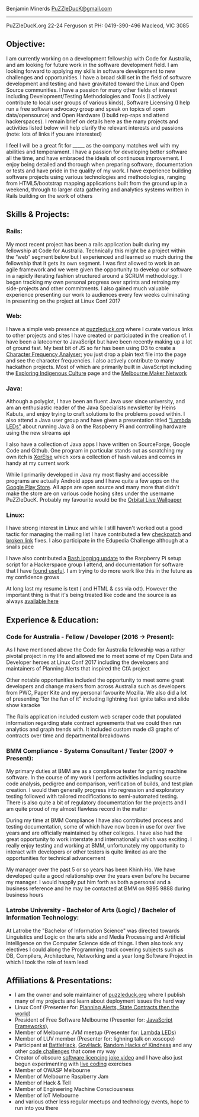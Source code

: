 
 Benjamin Minerds   PuZZleDucK@gmail.com
------------------ ----------------------
  PuZZleDucK.org    22-24 Ferguson st
 PH: 0419-390-496   Macleod, VIC 3085

## Objective:
<p class="small">
I am currently working on a development fellowship with Code for Australia, and am looking for future work in the software development field. I am looking forward to applying my skills in software development to new challenges and opportunities.  I have a broad skill set in the field of software development and testing and have gravitated toward the Linux and Open Source communities.  I have a passion for many other fields of interest including Development/Testing Methodologies and Tools (I actively contribute to local user groups of various kinds), Software Licensing (I help run a free software advocacy group and speak on topics of open data/opensource) and Open Hardware (I build rep-raps and attend hackerspaces).  I remain brief on details here as the many projects and activities listed below will help clarify the relevant interests and passions (note: lots of links if you are interested)

</p>

I feel I will be a great fit for _____ as the company matches well with my abilities and temperament. I have a passion for developing better software all the time, and have embraced the ideals of continuous improvement. I enjoy being detailed and thorough when preparing software, documentation or tests and have pride in the quality of my work.  I have experience building software projects using various technologies and methodologies, ranging from HTML5/bootstrap mapping applications built from the ground up in a weekend, through to larger data gathering and analytics systems written in Rails building on the work of others


## Skills & Projects:

### Rails:

My most recent project has been a rails application built during my fellowship at Code for Australia. Technically this might be a project within the “web” segment below but I experienced and learned so much during the fellowship that it gets its own segment. I was first allowed to work in an agile framework and we were given the opportunity to develop our software in a rapidly iterating fashion structured around a SCRUM methodology. I began tracking my own personal progress over sprints and retroing my side-projects and other commitments. I also gained much valuable experience presenting our work to audiences every few weeks culminating in presenting on the project at Linux Conf 2017

### Web:
I have a simple web presence at [puzzleduck.org](http://puzzleduck.org/) where I curate various links to other projects and sites I have created or participated in the creation of.  I have been a latecomer to JavaScript but have been recently making up a lot of ground fast.  My best bit of JS so far has been using D3 to create a [Character Frequency Analyser](http://puzzleduck.org/HTML5/D3/character-frequency/CharacterFrequency.html); you just drop a plain text file into the page and see the character frequencies.  I also actively contribute to many hackathon projects. Most of which are primarily built in JavaScript including the [Exploring Indigenous Culture](https://hackerspace.govhack.org/content/exploring-indigenous-culture) page and the [Melbourne Maker Network](https://rhokaustralia.github.io/melb-maker-map/index.html)

### Java:

Although a polyglot, I have been an fluent Java user since university, and am an enthusiastic reader of the Java Specialists newsletter by Heins Kabuts, and enjoy trying to craft solutions to the problems posed within. I also attend a Java user group and have given a presentation titled ["Lambda LEDs"](http://puzzleduck.org/DevAdventures/da08.html) about running Java 8 on the Raspberry Pi and controlling hardware using the new streams api

I also have a collection of Java apps I have written on SourceForge, Google Code and Github. One program in particular stands out as scratching my own itch is [XorElse](https://github.com/PuZZleDucK/XorElse) which xors a collection of hash values and comes in handy at my current work

While I primarily developed in Java my most flashy and accessible programs are actually Android apps and I have quite a few apps on the [Google Play Store](https://play.google.com/store/apps/developer?id=PuZZleDucK+Industries.). All apps are open source and many more that didn't make the store are on various code hosing sites under the username PuZZleDucK. Probably my favourite would be the [Orbital Live Wallpaper](https://github.com/PuZZleDucK/Orbital-Live-Wallpaper)

### Linux:

I have  strong interest in Linux and while I still haven't worked out a good tactic for managing the mailing list I have contributed a few [checkpatch](http://puzzleduck.org/Linux/linux03.html) and [broken link](http://puzzleduck.org/Linux/linux04.html) fixes. I also participate in the Edupedia Challenge although at a snails pace

I have also contributed a [Bash logging update](http://github.com/alecthegeek/CCHS_Raspian_for_IoT) to the Raspberry Pi setup script for a Hackerspace group I attend, and documentation for software that I have [found useful](https://github.com/KblCb/fddp). I am trying to do more work like this in the future as my confidence grows

At long last my resume is text (<ahem> and HTML & css via odt<ahem>). However the important thing is that it's being treated like code and the source is as always [available here](https://github.com/PuZZleDucK/Resume)


## Experience & Education:

### Code for Australia - Fellow / Developer (2016 -> Present):

As I have mentioned above the Code for Australia fellowship was a rather pivotal project in my life and allowed me to meet some of my Open Data and Developer heroes at Linux Conf 2017 including the developers and maintainers of Planning Alerts that inspired the CfA project

Other notable opportunities included the opportunity to meet some great developers and change makers from across Australia such as developers from PWC, Paper Kite and my personal favourite Mozilla. We also did a lot of presenting “for the fun of it” including lightning fast ignite talks and slide show karaoke

The Rails application included custom web scraper code that populated information regarding state contract agreements that we could then run analytics and graph trends with. It included custom made d3 graphs of contracts over time and departmental breakdowns

### BMM Compliance - Systems Consultant / Tester (2007 -> Present):

My primary duties at BMM are as a compliance tester for gaming machine software. In the course of my work I perform activities including source code analysis, pedigree and comparison, verification of builds, and test plan creation. I would then generally progress into regression and exploratory testing followed with tailored modifications to semi-automated testing. There is also quite a bit of regulatory documentation for the projects and I am quite proud of my almost flawless record in the matter

During my time at BMM Compliance I have also contributed process and testing documentation, some of which have now been in use for over five years and are officially maintained by other colleges. I have also had the great opportunity to work interstate and internationally which was exciting. I really enjoy testing and working at BMM, unfortunately my opportunity to interact with developers or other testers is quite limited as are the opportunities for technical advancement

My manager over the past 5 or so years has been Khinh Ho. We have developed quite a good relationship over the years even before he became my manager. I would happily put him forth as both a personal and a business reference and he may be contacted at BMM on 9895 9888 during business hours


### Latrobe University - Bachelor of Arts (Logic) / Bachelor of Information Technology:

At Latrobe the "Bachelor of Information Science" was directed towards Linguistics and Logic on the arts side and Media Processing and Artificial Intelligence on the Computer Science side of things. I then also took any electives I could along the Programming track covering subjects such as DB, Compilers, Architecture, Networking and a year long Software Project in which I took the role of team lead


## Affiliations & Presentations:

- I am the owner and sole maintainer of [puzzleduck.org](http://www.puzzleduck.org) where I publish many of my projects and learn about deployment issues the hard way
- Linux Conf (Presenter for: [Planning Alerts, State Contracts then the world](https://www.youtube.com/watch?v=qn5qyZksrSc&feature=youtu.be))
- President of Free Software Melbourne (Presenter for: [JavaScript Frameworks](http://www.sturm.com.au/resources/fsm-2015-07-16.ogg)), 
- Member of Melbourne JVM meetup (Presenter for: [Lambda LEDs](https://www.youtube.com/watch?v=zthDp1kzQwI))
- Member of LUV member (Presenter for: lighning talk on xoscope)
- Participant at [BattleHack](http://twitter.com/braintree_dev/status/561716304819015682), [GovHack](https://hackerspace.govhack.org/content/exploring-indigenous-culture), [Random Hacks of Kindness](https://rhokaustralia.github.io/melb-maker-map/index.html) and any other [code challenges](http://code.google.com/p/visualise-melbourne-art-timeline/) that come my way
- Creator of obscure [software licencing joke video](http://youtube.com/watch?v=S5e7PjIB2lo) and I have also just begun experimenting with [live coding](https://www.youtube.com/watch?v=VnH3lirZMmY) exercises
- Member of OWASP Melbourne
- Member of Melbourne Raspberry Jam
- Member of Hack & Tell
- Member of Engineering Machine Consciousness
- Member of IoT Melbourne
- and various other less regular meetups and technology events, hope to run into you there

